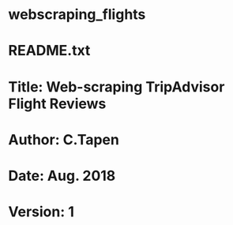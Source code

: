 # webscraping_flights

# README.txt

# Title: Web-scraping TripAdvisor Flight Reviews
# Author: C.Tapen
# Date: Aug. 2018
# Version: 1

